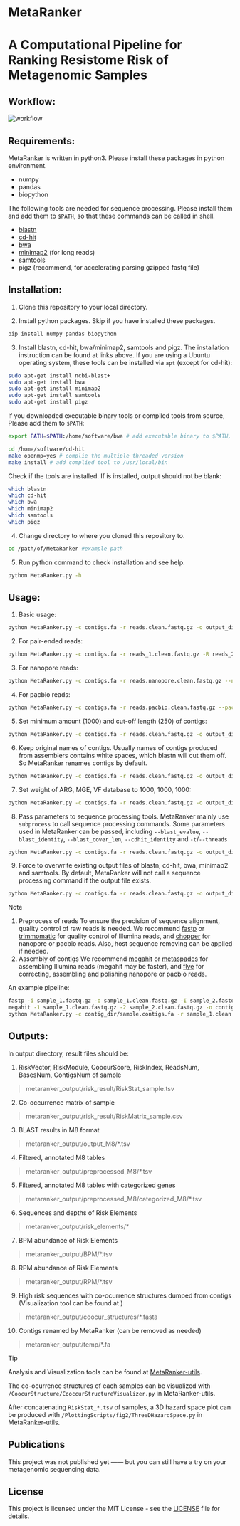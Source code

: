 # MetaRanker
A Computational Pipeline for Ranking Resistome Risk of Metagenomic Samples
=======

Workflow:
---------------
![workflow](https://github.com/user-attachments/assets/8d7a6b87-4f3f-4099-848c-ac5365bf72fe)

Requirements:
---------------
MetaRanker is written in python3. Please install these packages in python environment.
 - numpy
 - pandas
 - biopython

The following tools are needed for sequence processing. Please install them and add them to `$PATH`, so that these commands can be called in shell.
 - [blastn](https://ftp.ncbi.nlm.nih.gov/blast/executables/blast+/LATEST/)
 - [cd-hit](https://github.com/weizhongli/cdhit)
 - [bwa](https://github.com/lh3/bwa)
 - [minimap2](https://github.com/lh3/minimap2) (for long reads)
 - [samtools](https://github.com/samtools/samtools)
 - pigz (recommend, for accelerating parsing gzipped fastq file)

Installation:
---------------
1. Clone this repository to your local directory. 

2. Install python packages. Skip if you have installed these packages.
```sh
pip install numpy pandas biopython
```
3. Install blastn, cd-hit, bwa/minimap2, samtools and pigz. The installation instruction can be found at links above.
If you are using a Ubuntu operating system, these tools can be installed via `apt` (except for cd-hit):
```sh
sudo apt-get install ncbi-blast+
sudo apt-get install bwa
sudo apt-get install minimap2
sudo apt-get install samtools
sudo apt-get install pigz
```
If you downloaded executable binary tools or compiled tools from source, Please add them to `$PATH`:
```sh
export PATH=$PATH:/home/software/bwa # add executable binary to $PATH, edit in ~/.bashrc
```
```sh
cd /home/software/cd-hit
make openmp=yes # complie the multiple threaded version
make install # add complied tool to /usr/local/bin
```
Check if the tools are installed. If is installed, output should not be blank:
```sh
which blastn
which cd-hit
which bwa
which minimap2
which samtools
which pigz
```
4. Change directory to where you cloned this repository to.
```sh
cd /path/of/MetaRanker #example path
```
5. Run python command to check installation and see help.
```sh
python MetaRanker.py -h
```

Usage: 
---------------
1. Basic usage:
```sh
python MetaRanker.py -c contigs.fa -r reads.clean.fastq.gz -o output_dir -t 16
```
2. For pair-ended reads:
```sh
python MetaRanker.py -c contigs.fa -r reads_1.clean.fastq.gz -R reads_2.clean.fastq.gz -o output_dir -t 16
```
3. For nanopore reads:
```sh
python MetaRanker.py -c contigs.fa -r reads.nanopore.clean.fastq.gz --nanopore -o output_dir -t 16
```
4. For pacbio reads:
```sh
python MetaRanker.py -c contigs.fa -r reads.pacbio.clean.fastq.gz --pacbio -o output_dir -t 16
```
5. Set minimum amount (1000) and cut-off length (250) of contigs:
```sh
python MetaRanker.py -c contigs.fa -r reads.clean.fastq.gz -o output_dir -t 16 --minnum 1000 --minlen 250
```
6. Keep original names of contigs. Usually names of contigs produced from assemblers contains white spaces,
which blastn will cut them off. So MetaRanker renames contigs by default.
```sh
python MetaRanker.py -c contigs.fa -r reads.clean.fastq.gz -o output_dir -t 16 --no_rename_contigs
```
7. Set weight of ARG, MGE, VF database to 1000, 1000, 1000:
```sh
python MetaRanker.py -c contigs.fa -r reads.clean.fastq.gz -o output_dir -t 16 --weight 1000 1000 1000
```
8. Pass parameters to sequence processing tools.
MetaRanker mainly use `subprocess` to call sequence processing commands.
Some parameters used in MetaRanker can be passed, including `--blast_evalue`, `--blast_identity`,
`--blast_cover_len`, `--cdhit_identity` and `-t`/`--threads`
```sh
python MetaRanker.py -c contigs.fa -r reads.clean.fastq.gz -o output_dir -t 64 --blast_evalue 1e-5 --blast_identity 0.9 --blast_cover_len 85 --cdhit_identity 0.9
```
9. Force to overwrite existing output files of blastn, cd-hit, bwa, minimap2 and samtools. 
By default, MetaRanker will not call a sequence processing command if the output file exists.
```sh
python MetaRanker.py -c contigs.fa -r reads.clean.fastq.gz -o output_dir -t 16 --force
```

> [!NOTE]
> 1. Preprocess of reads
> To ensure the precision of sequence alignment, quality control of raw reads is needed.
> We recommend [fastp](https://github.com/OpenGene/fastp) or [trimmomatic](https://github.com/usadellab/Trimmomatic) for quality control of Illumina reads,
> and [chopper](https://github.com/wdecoster/chopper) for nanopore or pacbio reads.
> Also, host sequence removing can be applied if needed.
> 2. Assembly of contigs
> We recommend [megahit](https://github.com/voutcn/megahit) or [metaspades](https://github.com/ablab/spades) for assembling Illumina reads (megahit may be faster),
> and [flye](https://github.com/mikolmogorov/Flye) for correcting, assembling and polishing nanopore or pacbio reads.

An example pipeline:
```sh
fastp -i sample_1.fastq.gz -o sample_1.clean.fastq.gz -I sample_2.fastq.gz -O sample_2.clean.fastq.gz -w 16
megahit -1 sample_1.clean.fastq.gz -2 sample_2.clean.fastq.gz -o contig_dir --out-prefix sample -t 16
python MetaRanker.py -c contig_dir/sample.contigs.fa -r sample_1.clean.fastq.gz -R sample_2.clean.fastq.gz -o metaranker_output -t 16
```

Outputs: 
---------------
In output directory, result files should be:

1. RiskVector, RiskModule, CoocurScore, RiskIndex, ReadsNum, BasesNum, ContigsNum of sample
> metaranker_output/risk_result/RiskStat_sample.tsv

2. Co-occurrence matrix of sample
> metaranker_output/risk_result/RiskMatrix_sample.csv

3. BLAST results in M8 format
> metaranker_output/output_M8/*.tsv

4. Filtered, annotated M8 tables
> metaranker_output/preprocessed_M8/*.tsv

5. Filtered, annotated M8 tables with categorized genes
> metaranker_output/preprocessed_M8/categorized_M8/*.tsv

6. Sequences and depths of Risk Elements
> metaranker_output/risk_elements/*

7. BPM abundance of Risk Elements
> metaranker_output/BPM/*.tsv

8. RPM abundance of Risk Elements
> metaranker_output/RPM/*.tsv

9. High risk sequences with co-ocurrence structures dumped from contigs (Visualization tool can be found at )
> metaranker_output/coocur_structures/*.fasta

10. Contigs renamed by MetaRanker (can be removed as needed)
> metaranker_output/temp/*.fa

> [!TIP]
> Analysis and Visualization tools can be found at [MetaRanker-utils](https://github.com/SteamedFish6/MetaRanker-utils).
> 
> The co-ocurrence structures of each samples can be visualized with `/CoocurStructure/CooccurStructureVisualizer.py` in MetaRanker-utils.
> 
> After concatenating `RiskStat_*.tsv` of samples, a 3D hazard space plot can be produced with `/PlottingScripts/fig2/ThreeDHazardSpace.py` in MetaRanker-utils.

Publications
---------------
This project was not published yet —— but you can still have a try on your metagenomic sequencing data.

License
---------------
This project is licensed under the MIT License - see the [LICENSE](LICENSE) file for details.
